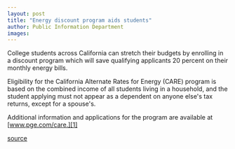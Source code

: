 ```yaml
---
layout: post
title: "Energy discount program aids students"
author: Public Information Department
images:
---
```


College students across California can stretch their budgets by enrolling in a discount program which will save qualifying applicants 20 percent on their monthly energy bills.

Eligibility for the California Alternate Rates for Energy (CARE) program is based on the combined income of all students living in a household, and the student applying must not appear as a dependent on anyone else's tax returns, except for a spouse's.

Additional information and applications for the program are available at [www.pge.com/care.][1]

[1]: http://www.pge.com/care

[source](http://www1.ucsc.edu/currents/04-05/09-27/brief-discount.asp "Permalink to brief-discount")

